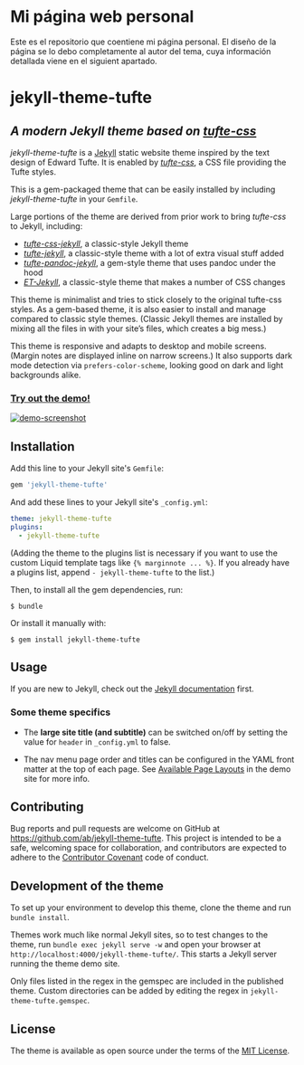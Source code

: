 # Mi página web personal

Este es el repositorio que coentiene mi página personal. El diseño de la página se lo debo completamente al autor del tema, cuya información detallada viene en el siguient apartado.


# jekyll-theme-tufte

## *A modern Jekyll theme based on [tufte-css](https://github.com/edwardtufte/tufte-css)*

*jekyll-theme-tufte* is a [Jekyll](https://jekyllrb.com) static website theme inspired by the text design of Edward
Tufte. It is enabled by [*tufte-css*](https://github.com/edwardtufte/tufte-css),
a CSS file providing the Tufte styles.

This is a gem-packaged theme that can be easily installed by including
*jekyll-theme-tufte* in your `Gemfile`.

Large portions of the theme are derived from prior work to bring *tufte-css* to Jekyll, including:

* [*tufte-css-jekyll*](https://github.com/sdruskat/tufte-css-jekyll), a classic-style Jekyll theme
* [*tufte-jekyll*](https://github.com/clayh53/tufte-jekyll), a classic-style theme with a lot of extra visual stuff added
* [*tufte-pandoc-jekyll*](https://github.com/jez/tufte-pandoc-jekyll), a gem-style theme that uses pandoc under the hood
* [*ET-Jekyll*](https://github.com/bradleytaunt/ET-Jekyll), a classic-style theme that makes a number of CSS changes

This theme is minimalist and tries to stick closely to the original tufte-css styles. As a gem-based theme, it is also easier to install and manage compared to classic style themes. (Classic Jekyll themes are installed by mixing all the files in with your site’s files, which creates a big mess.)

This theme is responsive and adapts to desktop and mobile screens. (Margin notes
are displayed inline on narrow screens.) It also supports dark mode detection
via `prefers-color-scheme`, looking good on dark and light backgrounds alike.

### [Try out the demo!](https://ab.github.io/jekyll-theme-tufte/)

[![demo-screenshot](./screenshot.png)](https://ab.github.io/jekyll-theme-tufte/)

## Installation

Add this line to your Jekyll site's `Gemfile`:

```ruby
gem 'jekyll-theme-tufte'
```

And add these lines to your Jekyll site's `_config.yml`:

```yaml
theme: jekyll-theme-tufte
plugins:
  - jekyll-theme-tufte
```

(Adding the theme to the plugins list is necessary if you want to use the
custom Liquid template tags like `{% marginnote ... %}`. If you already have a
plugins list, append `- jekyll-theme-tufte` to the list.)

Then, to install all the gem dependencies, run:

    $ bundle

Or install it manually with:

    $ gem install jekyll-theme-tufte

## Usage

If you are new to Jekyll, check out the [Jekyll documentation](https://jekyllrb.com/docs/home/) first.

### Some theme specifics

- The **large site title (and subtitle)** can be switched on/off by setting the value for `header` in `_config.yml` to false.

- The nav menu page order and titles can be configured in the YAML front matter at the top of each page. See [Available Page Layouts](https://ab.github.io/jekyll-theme-tufte/page/layouts) in the demo site for more info.

## Contributing

Bug reports and pull requests are welcome on GitHub at https://github.com/ab/jekyll-theme-tufte. This project is intended to be a safe, welcoming space for collaboration, and contributors are expected to adhere to the [Contributor Covenant](https://www.contributor-covenant.org/) code of conduct.

## Development of the theme

To set up your environment to develop this theme, clone the theme and run `bundle install`.

Themes work much like normal Jekyll sites, so to test changes to the theme, run `bundle exec jekyll serve -w` and open your browser at `http://localhost:4000/jekyll-theme-tufte/`. This starts a Jekyll server running the theme demo site.

Only files listed in the regex in the gemspec are included in the published theme. Custom directories can be added by editing the regex in `jekyll-theme-tufte.gemspec`.

## License

The theme is available as open source under the terms of the [MIT License](https://opensource.org/licenses/MIT).
